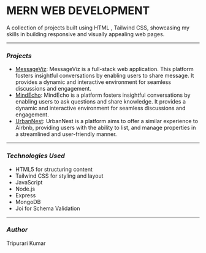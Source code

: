 # MERN WEB DEVELOPMENT

A collection of projects built using HTML , Tailwind CSS, showcasing my skills in building responsive and visually appealing web pages.

---

### _Projects_
+ [MessageViz](https://github.com/tripurari2004/Frontend-Backend-Database/tree/5451792ed2bc4a9fa47c3e0e05b23f141e8719a2/MessageViz): MessageViz is a full-stack web application. This platform fosters insightful conversations by enabling users to share message. It provides a dynamic and interactive environment for seamless discussions and engagement.
+ [MindEcho](https://github.com/tripurari2004/Frontend-Backend-Database/tree/5451792ed2bc4a9fa47c3e0e05b23f141e8719a2/MindEcho): MindEcho is a platform fosters insightful conversations by enabling users to ask questions and share knowledge. It provides a dynamic and interactive environment for seamless discussions and engagement.
+ [UrbanNest](https://github.com/tripurari2004/Frontend-Backend-Database/tree/5451792ed2bc4a9fa47c3e0e05b23f141e8719a2/UrbanNest): UrbanNest is a platform aims to offer a similar experience to Airbnb, providing users with the ability to list, and manage properties in a streamlined and user-friendly manner.

---
  
### _Technologies_ _Used_
+ HTML5 for structuring content
+ Tailwind CSS for styling and layout
+ JavaScript
+ Node.js
+ Express
+ MongoDB
+ Joi for Schema Validation

---
  
### _Author_
Tripurari Kumar

